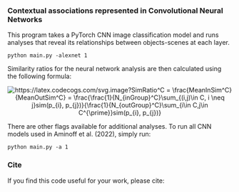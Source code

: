 ### Contextual associations represented in Convolutional Neural Networks
This program takes a PyTorch CNN image classification model and runs analyses that reveal its relationships between objects-scenes at each layer.

```
python main.py -alexnet 1
```

Similarity ratios for the neural network analysis are then calculated using the following formula: 
<p align='center'>
  <img src="https://latex.codecogs.com/svg.image?SimRatio^C&space;=&space;\frac{MeanInSim^C}{MeanOutSim^C}&space;=&space;\frac{\frac{1}{N_{inGroup}^C}\sum_{(i,j)\in&space;C,&space;i&space;\neq&space;j}sim(p_{i},&space;p_{j})}{\frac{1}{N_{outGroup}^C}\sum_{i\in&space;C,j\in&space;C^{\prime}}sim(p_{i},&space;p_{j})}" title="https://latex.codecogs.com/svg.image?SimRatio^C = \frac{MeanInSim^C}{MeanOutSim^C} = \frac{\frac{1}{N_{inGroup}^C}\sum_{(i,j)\in C, i \neq j}sim(p_{i}, p_{j})}{\frac{1}{N_{outGroup}^C}\sum_{i\in C,j\in C^{\prime}}sim(p_{i}, p_{j})}" />
</p>

There are other flags available for additional analyses. To run all CNN models used in Aminoff et al. (2022), simply run:

```
python main.py -a 1
```


### Cite
If you find this code useful for your work, please cite:

```
